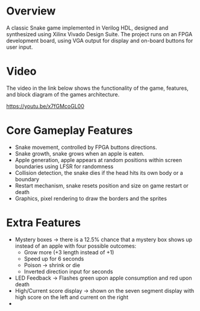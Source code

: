 # Overview
A classic Snake game implemented in Verilog HDL, designed and synthesized using Xilinx Vivado Design Suite. 
The project runs on an FPGA development board, using VGA output for display and on-board buttons for user input.

# Video
The video in the link below shows the functionality of the game, features, and block diagram of the games architecture.

https://youtu.be/x7fGMcoGL00

# Core Gameplay Features
- Snake movement, controlled by FPGA buttons directions.
- Snake growth, snake grows when an apple is eaten.
- Apple generation, apple appears at random positions within screen boundaries using LFSR for randomness
- Collision detection, the snake dies if the head hits its own body or a boundary
- Restart mechanism, snake resets position and size on game restart or death
- Graphics, pixel rendering to draw the borders and the sprites

# Extra Features
- Mystery boxes -> there is a 12.5% chance that a mystery box shows up instead of an apple with four possible outcomes:
    - Grow more (+3 length instead of +1)
    - Speed up for 6 seconds
    - Poison -> shrink or die
    - Inverted direction input for seconds
- LED Feedback -> Flashes green upon apple consumption and red upon death
- High/Current score display -> shown on the seven segment display with high score on the left and current on the right
- 
